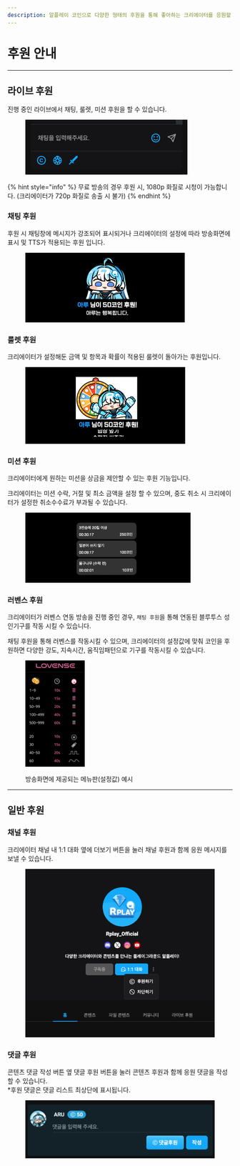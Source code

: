 ```yaml
---
description: 알플레이 코인으로 다양한 형태의 후원을 통해 좋아하는 크리에이터를 응원할 수 있습니다.
---
```


# 후원 안내

***

## 라이브 후원

진행 중인 라이브에서 채팅, 룰렛, 미션 후원을 할 수 있습니다.

<figure><img src="../.gitbook/assets/image (111).png" alt=""><figcaption></figcaption></figure>

{% hint style="info" %}
무료 방송의 경우 후원 시, 1080p 화질로 시청이 가능합니다. (크리에이터가 720p 화질로 송출 시 불가)
{% endhint %}

### 채팅 후원

후원 시 채팅창에 메시지가 강조되어 표시되거나 크리에이터의 설정에 따라 방송화면에 표시 및 TTS가 적용되는 후원 입니다.

<figure><img src="../.gitbook/assets/image (108).png" alt="" width="357"><figcaption></figcaption></figure>

### 룰렛 후원

크리에이터가 설정해둔 금액 및 항목과 확률이 적용된 룰렛이 돌아가는 후원입니다.

<figure><img src="../.gitbook/assets/image (109).png" alt="" width="358"><figcaption></figcaption></figure>

### 미션 후원

크리에이터에게 원하는 미션을 상금을 제안할 수 있는 후원 기능입니다.

크리에이터는 미션 수락, 거절 및 최소 금액을 설정 할 수 있으며, 중도 취소 시 크리에이터가 설정한 취소수수료가 부과될 수 있습니다.

<figure><img src="../.gitbook/assets/image (110).png" alt="" width="370"><figcaption></figcaption></figure>

### 러벤스 후원

크리에이터가 러벤스 연동 방송을 진행 중인 경우, `채팅 후원`을 통해 연동된 블루투스 성인기구를 작동 시킬 수 있습니다.

채팅 후원을 통해 러벤스를 작동시킬 수 있으며, 크리에이터의 설정값에 맞춰 코인을 후원하면 다양한 강도, 지속시간, 움직임패턴으로 기구를 작동시킬 수 있습니다.

<figure><img src="../.gitbook/assets/image (2).png" alt="" width="133"><figcaption><p>방송화면에 제공되는 메뉴판(설정값) 예시</p></figcaption></figure>

***

## 일반 후원

### 채널 후원

크리에이터 채널 내 1:1 대화 옆에 더보기 버튼을 눌러 채널 후원과 함께 응원 메시지를 보낼 수 있습니다.

<figure><img src="../.gitbook/assets/image (106).png" alt="" width="434"><figcaption></figcaption></figure>

### 댓글 후원

콘텐츠 댓글 작성 버튼 옆 댓글 후원 버튼을 눌러 콘텐츠 후원과 함께 응원 댓글을 작성 할 수 있습니다.\
\*후원 댓글은 댓글 리스트 최상단에 표시됩니다.

<figure><img src="../.gitbook/assets/image (107).png" alt=""><figcaption></figcaption></figure>

